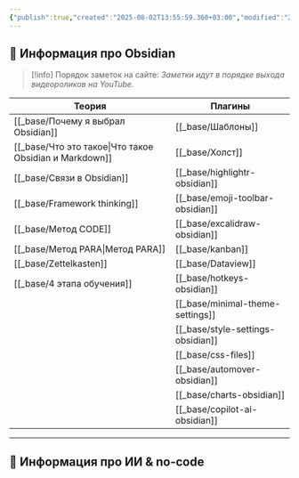 ```yaml
---
{"publish":true,"created":"2025-08-02T13:55:59.360+03:00","modified":"2025-08-02T13:55:59.370+03:00","cssclasses":""}
---
```


## 📁 Информация про Obsidian


>[!info] Порядок заметок на сайте:
>*Заметки идут в порядке выхода видеороликов на YouTube.*


| Теория                                                                                        | Плагины                    |
| --------------------------------------------------------------------------------------------- | -------------------------- |
| [[_base/Почему я выбрал Obsidian]]                                                                  | [[_base/Шаблоны]]                |
| [[_base/Что это такое\|Что такое Obsidian и Markdown]]                                              | [[_base/Холст]]                  |
| [[_base/Связи в Obsidian]]                                                                          | [[_base/highlightr-obsidian]]             |
| [[_base/Framework thinking]]                                                                        | [[_base/emoji-toolbar-obsidian]]          |
| [[_base/Метод CODE]]                                                                                | [[_base/excalidraw-obsidian]]             |
| [[_base/Метод PARA\|Метод PARA]] | [[_base/kanban]]                 |
| [[_base/Zettelkasten]]                                                                              | [[_base/Dataview]]               |
| [[_base/4 этапа обучения]]                                                                          | [[_base/hotkeys-obsidian]]        |
|                                                                                               | [[_base/minimal-theme-settings]] |
|                                                                                               | [[_base/style-settings-obsidian]]         |
|                                                                                               | [[_base/css-files]]              |
|                                                                                               | [[_base/automover-obsidian]]              |
|                                                                                               | [[_base/charts-obsidian]]                 |
|                                                                                               | [[_base/copilot-ai-obsidian]]                |

---
## 📁 Информация про ИИ & no-code